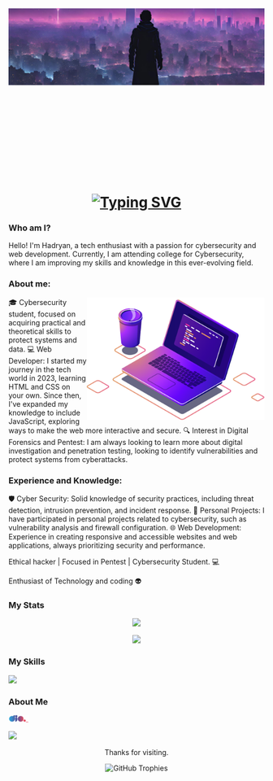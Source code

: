 <!---
Hadryanpaulo/Hadryanpaulo is a ✨ special ✨ repository because its README.md (this file) appears on your GitHub profile.
You can click the Preview link to take a look at your changes.
--->

<div style="position: relative; width: 700; height: 500px;) background-size: cover; background-position: center;">
<img src="https://github.com/Hadryanpaulo/Hadryanpaulo/blob/6dc5391e9a5e99fdad3608bb932f5a712eebe828/Imagem%20de%20Capa%20para%20Artigo%20do%20LinkedIn%20Simples%20Moderno%20Cita%C3%A7%C3%A3o%20Motivacional%20Amarelo%20Neon%20e%20Preto%20(2).png" alt="Background" style="position: absolute; top: 50%; left: 50%; transform: translate(-50%, -50%); max-width: 100%; height: auto;" alt="Typing Animation">
</div>

### <h1 align="center"><a href="https://git.io/typing-svg"><img src="https://readme-typing-svg.demolab.com?font=Fira+Code&weight=900&size=30&duration=4959&pause=1000&color=00F7A4&random=false&width=435&lines=HELLO+WORLD!;I'M+HADRYAN!;I+WORK+IN+CYBER-SECURITY" alt="Typing SVG" /></a>
</h1>

### Who am I?
<!-- Informações sobre você -->
Hello! I'm Hadryan, a tech enthusiast with a passion for cybersecurity and web development. Currently, I am attending college for Cybersecurity, where I am improving my skills and knowledge in this ever-evolving field.

### About me:

<img align="right" src="https://github.com/Rubenscode/Rubenscode/blob/main/img/computer.png" width="350">

🎓 Cybersecurity student, focused on acquiring practical and theoretical skills to protect systems and data.
💻 Web Developer: I started my journey in the tech world in 2023, learning HTML and CSS on your own. Since then, I've expanded my knowledge to include JavaScript, exploring ways to make the web more interactive and secure.
🔍 Interest in Digital Forensics and Pentest: I am always looking to learn more about digital investigation and penetration testing, looking to identify vulnerabilities and protect systems from cyberattacks.
### Experience and Knowledge:

🛡️ Cyber Security: Solid knowledge of security practices, including threat detection, intrusion prevention, and incident response.
💼 Personal Projects: I have participated in personal projects related to cybersecurity, such as vulnerability analysis and firewall configuration.
🌐 Web Development: Experience in creating responsive and accessible websites and web applications, always prioritizing security and performance.


Ethical hacker | Focused in Pentest | Cybersecurity Student. 💻

Enthusiast of Technology and coding  👽

### My Stats


<!-- Estatísticas do GitHub -->
<p align="center">
    <img height="200px" src="https://github-readme-stats.vercel.app/api?username=Hadryanpaulo&show_icons=true&theme=radical">
</p>
<p align="center">
    <img height="222" src="https://github-readme-stats.vercel.app/api/top-langs/?username=Hadryanpaulo&layout=compact&theme=radical">
</p>

### My Skills
<!-- Ícones representando suas habilidades -->
<p align="left">
    <a href="https://github.com/Hadryanpaulo">
        <img src="https://skillicons.dev/icons?i=vscode,html,css,javascript,python,linux,powershell,redhat">
    </a>
</p>

### About Me 
<!-- Links para outras plataformas -->
<a href="https://www.dio.me/users/paulolima3425">
    <img src="https://github.com/Hadryanpaulo/Hadryanpaulo/raw/b55de4628a36eaad43f0edc2709993529ae48b37/dio.me.jpeg" alt="DIO Logo" width="40">
</a>

<p align="left">
    <a href="https://linkedin.com/in//hadryan-paulo">
        <img height="30"src="https://skillicons.dev/icons?i=linkedin">
    </a>
</p>

<!-- Agradecimento -->
<p align="center"> Thanks for visiting.</p>

<!-- Troféus GitHub -->
<p align="center">
    <img src="https://github-profile-trophy.vercel.app/?username=ryo-ma&theme=onedark" alt="GitHub Trophies">
</p>
